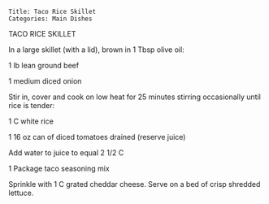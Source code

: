 ~~~ recipe-info
Title: Taco Rice Skillet
Categories: Main Dishes
~~~

TACO RICE SKILLET

In a large skillet (with a lid), brown in 1 Tbsp olive oil:

1 lb lean ground beef

1 medium diced onion

Stir in, cover and cook on low heat for 25 minutes stirring occasionally until rice is tender:

1 C white rice

1 16 oz can of diced tomatoes drained (reserve juice)

Add water to juice to equal 2 1/2 C

1 Package taco seasoning mix

Sprinkle with 1 C grated cheddar cheese.  Serve on a bed of crisp shredded lettuce.
